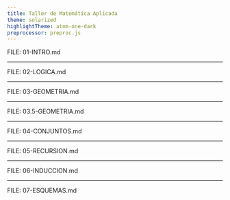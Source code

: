 ```yaml
---
title: Taller de Matemática Aplicada
theme: solarized
highlightTheme: atom-one-dark
preprocessor: preproc.js
---
```


FILE: 01-INTRO.md

---

FILE: 02-LOGICA.md

---

FILE: 03-GEOMETRIA.md

---

FILE: 03.5-GEOMETRIA.md

---

FILE: 04-CONJUNTOS.md

---

FILE: 05-RECURSION.md

---

FILE: 06-INDUCCION.md

---

FILE: 07-ESQUEMAS.md
